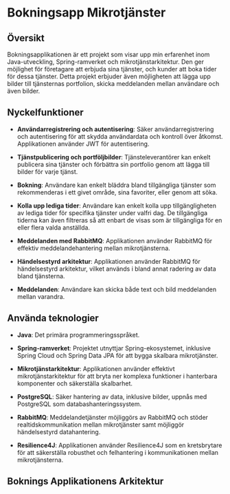 # Bokningsapp Mikrotjänster

## Översikt

Bokningsapplikationen är ett projekt som visar upp min erfarenhet inom Java-utveckling, Spring-ramverket och mikrotjänstarkitektur. Den ger möjlighet för företagare att erbjuda sina tjänster, och kunder att boka tider för dessa tjänster. Detta projekt erbjuder även möjligheten att lägga upp bilder till tjänsternas portfolion, skicka meddelanden mellan användare och även bilder.

## Nyckelfunktioner

- **Användarregistrering och autentisering**: Säker användarregistrering och autentisering för att skydda användardata och kontroll över åtkomst. Applikationen använder JWT för autentisering.

- **Tjänstpublicering och portföljbilder**: Tjänsteleverantörer kan enkelt publicera sina tjänster och förbättra sin portfolio genom att lägga till bilder för varje tjänst.

- **Bokning**: Användare kan enkelt bläddra bland tillgängliga tjänster som rekommenderas i ett givet område, sina favoriter, eller genom att söka. 

- **Kolla upp lediga tider**: Användare kan enkelt kolla upp tillgängligheten av lediga tider för specifika tjänster under valfri dag. De tillgängliga tiderna kan även filtreras så att enbart de visas som är tillgängliga för en eller flera valda anställda. 

- **Meddelanden med RabbitMQ**: Applikationen använder RabbitMQ för effektiv meddelandehantering mellan mikrotjänsterna.

- **Händelsestyrd arkitektur**: Applikationen använder RabbitMQ för händelsestyrd arkitektur, vilket används i bland annat radering av data bland tjänsterna.
- **Meddelanden**: Användare kan skicka både text och bild meddelanden mellan varandra.

## Använda teknologier

- **Java**: Det primära programmeringsspråket.

- **Spring-ramverket**: Projektet utnyttjar Spring-ekosystemet, inklusive Spring Cloud och Spring Data JPA för att bygga skalbara mikrotjänster.

- **Mikrotjänstarkitektur**: Applikationen använder effektivt mikrotjänstarkitektur för att bryta ner komplexa funktioner i hanterbara komponenter och säkerställa skalbarhet.

- **PostgreSQL**: Säker hantering av data, inklusive bilder, uppnås med PostgreSQL som databashanteringssystem.

- **RabbitMQ**: Meddelandetjänster möjliggörs av RabbitMQ och stöder realtidskommunikation mellan mikrotjänster samt möjliggör händelsestyrd datahantering.

- **Resilience4J**: Applikationen använder Resilience4J som en kretsbrytare för att säkerställa robusthet och felhantering i kommunikationen mellan mikrotjänsterna.

## Boknings Applikationens Arkitektur


